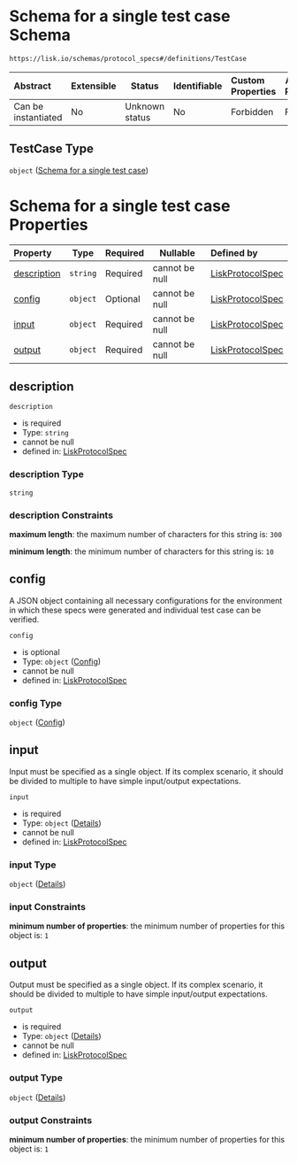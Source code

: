 # Schema for a single test case Schema

```txt
https://lisk.io/schemas/protocol_specs#/definitions/TestCase
```

| Abstract            | Extensible | Status         | Identifiable | Custom Properties | Additional Properties | Access Restrictions | Defined In                                                                                     |
| :------------------ | ---------- | -------------- | ------------ | :---------------- | --------------------- | ------------------- | ---------------------------------------------------------------------------------------------- |
| Can be instantiated | No         | Unknown status | No           | Forbidden         | Forbidden             | none                | [lisk_protocol_specs.schema.json\*](../lisk_protocol_specs.schema.json 'open original schema') |

## TestCase Type

`object` ([Schema for a single test case](lisk_protocol_specs-definitions-schema-for-a-single-test-case.md))

# Schema for a single test case Properties

| Property                    | Type     | Required | Nullable       | Defined by                                                                                                                                                                                        |
| :-------------------------- | -------- | -------- | -------------- | :------------------------------------------------------------------------------------------------------------------------------------------------------------------------------------------------ |
| [description](#description) | `string` | Required | cannot be null | [LiskProtocolSpec](lisk_protocol_specs-definitions-schema-for-a-single-test-case-properties-description.md 'https://lisk.io/schemas/protocol_specs#/definitions/TestCase/properties/description') |
| [config](#config)           | `object` | Optional | cannot be null | [LiskProtocolSpec](lisk_protocol_specs-definitions-config.md 'https://lisk.io/schemas/protocol_specs#/definitions/TestCase/properties/config')                                                    |
| [input](#input)             | `object` | Required | cannot be null | [LiskProtocolSpec](lisk_protocol_specs-definitions-schema-for-a-single-test-case-properties-input.md 'https://lisk.io/schemas/protocol_specs#/definitions/TestCase/properties/input')             |
| [output](#output)           | `object` | Required | cannot be null | [LiskProtocolSpec](lisk_protocol_specs-definitions-schema-for-a-single-test-case-properties-output.md 'https://lisk.io/schemas/protocol_specs#/definitions/TestCase/properties/output')           |

## description

`description`

- is required
- Type: `string`
- cannot be null
- defined in: [LiskProtocolSpec](lisk_protocol_specs-definitions-schema-for-a-single-test-case-properties-description.md 'https://lisk.io/schemas/protocol_specs#/definitions/TestCase/properties/description')

### description Type

`string`

### description Constraints

**maximum length**: the maximum number of characters for this string is: `300`

**minimum length**: the minimum number of characters for this string is: `10`

## config

A JSON object containing all necessary configurations for the environment in which these specs were generated and individual test case can be verified.

`config`

- is optional
- Type: `object` ([Config](lisk_protocol_specs-definitions-config.md))
- cannot be null
- defined in: [LiskProtocolSpec](lisk_protocol_specs-definitions-config.md 'https://lisk.io/schemas/protocol_specs#/definitions/TestCase/properties/config')

### config Type

`object` ([Config](lisk_protocol_specs-definitions-config.md))

## input

Input must be specified as a single object. If its complex scenario, it should be divided to multiple to have simple input/output expectations.

`input`

- is required
- Type: `object` ([Details](lisk_protocol_specs-definitions-schema-for-a-single-test-case-properties-input.md))
- cannot be null
- defined in: [LiskProtocolSpec](lisk_protocol_specs-definitions-schema-for-a-single-test-case-properties-input.md 'https://lisk.io/schemas/protocol_specs#/definitions/TestCase/properties/input')

### input Type

`object` ([Details](lisk_protocol_specs-definitions-schema-for-a-single-test-case-properties-input.md))

### input Constraints

**minimum number of properties**: the minimum number of properties for this object is: `1`

## output

Output must be specified as a single object. If its complex scenario, it should be divided to multiple to have simple input/output expectations.

`output`

- is required
- Type: `object` ([Details](lisk_protocol_specs-definitions-schema-for-a-single-test-case-properties-output.md))
- cannot be null
- defined in: [LiskProtocolSpec](lisk_protocol_specs-definitions-schema-for-a-single-test-case-properties-output.md 'https://lisk.io/schemas/protocol_specs#/definitions/TestCase/properties/output')

### output Type

`object` ([Details](lisk_protocol_specs-definitions-schema-for-a-single-test-case-properties-output.md))

### output Constraints

**minimum number of properties**: the minimum number of properties for this object is: `1`
